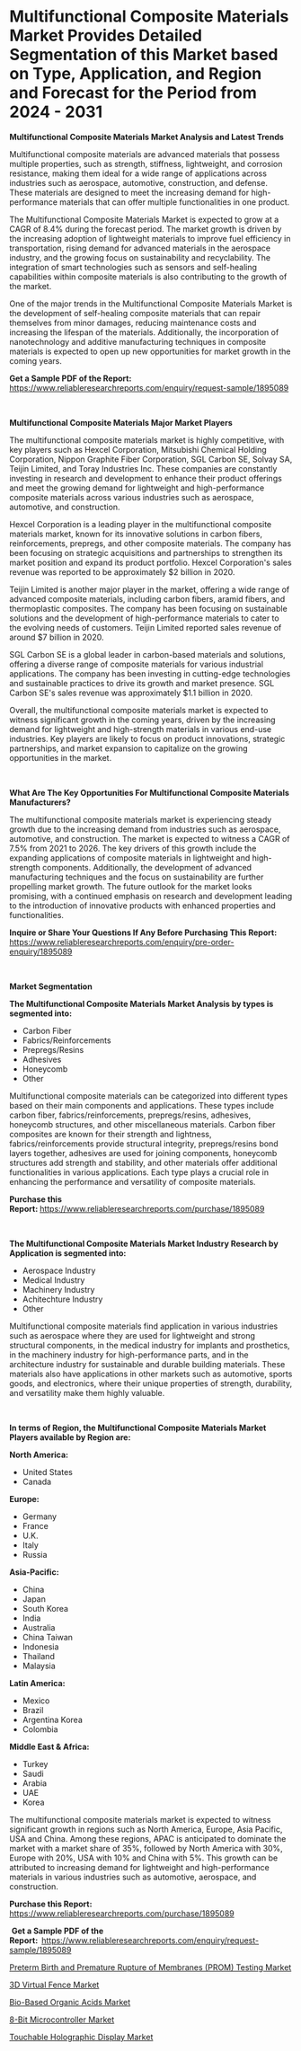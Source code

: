 <p><h1>Multifunctional Composite Materials Market Provides Detailed Segmentation of this Market based on Type, Application, and Region and Forecast for the Period from 2024 - 2031</h1></p><p><strong>Multifunctional Composite Materials Market Analysis and Latest Trends</strong></p>
<p><p>Multifunctional composite materials are advanced materials that possess multiple properties, such as strength, stiffness, lightweight, and corrosion resistance, making them ideal for a wide range of applications across industries such as aerospace, automotive, construction, and defense. These materials are designed to meet the increasing demand for high-performance materials that can offer multiple functionalities in one product.</p><p>The Multifunctional Composite Materials Market is expected to grow at a CAGR of 8.4% during the forecast period. The market growth is driven by the increasing adoption of lightweight materials to improve fuel efficiency in transportation, rising demand for advanced materials in the aerospace industry, and the growing focus on sustainability and recyclability. The integration of smart technologies such as sensors and self-healing capabilities within composite materials is also contributing to the growth of the market.</p><p>One of the major trends in the Multifunctional Composite Materials Market is the development of self-healing composite materials that can repair themselves from minor damages, reducing maintenance costs and increasing the lifespan of the materials. Additionally, the incorporation of nanotechnology and additive manufacturing techniques in composite materials is expected to open up new opportunities for market growth in the coming years.</p></p>
<p><strong>Get a Sample PDF of the Report:&nbsp;</strong> <a href="https://www.reliableresearchreports.com/enquiry/request-sample/1895089">https://www.reliableresearchreports.com/enquiry/request-sample/1895089</a></p>
<p>&nbsp;</p>
<p><strong>Multifunctional Composite Materials Major Market Players</strong></p>
<p><p>The multifunctional composite materials market is highly competitive, with key players such as Hexcel Corporation, Mitsubishi Chemical Holding Corporation, Nippon Graphite Fiber Corporation, SGL Carbon SE, Solvay SA, Teijin Limited, and Toray Industries Inc. These companies are constantly investing in research and development to enhance their product offerings and meet the growing demand for lightweight and high-performance composite materials across various industries such as aerospace, automotive, and construction.</p><p>Hexcel Corporation is a leading player in the multifunctional composite materials market, known for its innovative solutions in carbon fibers, reinforcements, prepregs, and other composite materials. The company has been focusing on strategic acquisitions and partnerships to strengthen its market position and expand its product portfolio. Hexcel Corporation's sales revenue was reported to be approximately $2 billion in 2020.</p><p>Teijin Limited is another major player in the market, offering a wide range of advanced composite materials, including carbon fibers, aramid fibers, and thermoplastic composites. The company has been focusing on sustainable solutions and the development of high-performance materials to cater to the evolving needs of customers. Teijin Limited reported sales revenue of around $7 billion in 2020.</p><p>SGL Carbon SE is a global leader in carbon-based materials and solutions, offering a diverse range of composite materials for various industrial applications. The company has been investing in cutting-edge technologies and sustainable practices to drive its growth and market presence. SGL Carbon SE's sales revenue was approximately $1.1 billion in 2020.</p><p>Overall, the multifunctional composite materials market is expected to witness significant growth in the coming years, driven by the increasing demand for lightweight and high-strength materials in various end-use industries. Key players are likely to focus on product innovations, strategic partnerships, and market expansion to capitalize on the growing opportunities in the market.</p></p>
<p>&nbsp;</p>
<p><strong>What Are The Key Opportunities For Multifunctional Composite Materials Manufacturers?</strong></p>
<p><p>The multifunctional composite materials market is experiencing steady growth due to the increasing demand from industries such as aerospace, automotive, and construction. The market is expected to witness a CAGR of 7.5% from 2021 to 2026. The key drivers of this growth include the expanding applications of composite materials in lightweight and high-strength components. Additionally, the development of advanced manufacturing techniques and the focus on sustainability are further propelling market growth. The future outlook for the market looks promising, with a continued emphasis on research and development leading to the introduction of innovative products with enhanced properties and functionalities.</p></p>
<p><strong>Inquire or Share Your Questions If Any Before Purchasing This Report:</strong> <a href="https://www.reliableresearchreports.com/enquiry/pre-order-enquiry/1895089">https://www.reliableresearchreports.com/enquiry/pre-order-enquiry/1895089</a></p>
<p>&nbsp;</p>
<p><strong>Market Segmentation</strong></p>
<p><strong>The Multifunctional Composite Materials Market Analysis by types is segmented into:</strong></p>
<p><ul><li>Carbon Fiber</li><li>Fabrics/Reinforcements</li><li>Prepregs/Resins</li><li>Adhesives</li><li>Honeycomb</li><li>Other</li></ul></p>
<p><p>Multifunctional composite materials can be categorized into different types based on their main components and applications. These types include carbon fiber, fabrics/reinforcements, prepregs/resins, adhesives, honeycomb structures, and other miscellaneous materials. Carbon fiber composites are known for their strength and lightness, fabrics/reinforcements provide structural integrity, prepregs/resins bond layers together, adhesives are used for joining components, honeycomb structures add strength and stability, and other materials offer additional functionalities in various applications. Each type plays a crucial role in enhancing the performance and versatility of composite materials.</p></p>
<p><strong>Purchase this Report:&nbsp;</strong><a href="https://www.reliableresearchreports.com/purchase/1895089">https://www.reliableresearchreports.com/purchase/1895089</a></p>
<p>&nbsp;</p>
<p><strong>The Multifunctional Composite Materials Market Industry Research by Application is segmented into:</strong></p>
<p><ul><li>Aerospace Industry</li><li>Medical Industry</li><li>Machinery Industry</li><li>Achitechture Industry</li><li>Other</li></ul></p>
<p><p>Multifunctional composite materials find application in various industries such as aerospace where they are used for lightweight and strong structural components, in the medical industry for implants and prosthetics, in the machinery industry for high-performance parts, and in the architecture industry for sustainable and durable building materials. These materials also have applications in other markets such as automotive, sports goods, and electronics, where their unique properties of strength, durability, and versatility make them highly valuable.</p></p>
<p>&nbsp;</p>
<p><strong>In terms of Region, the Multifunctional Composite Materials Market Players available by Region are:</strong></p>
<p>
    <p> <strong> North America: </strong>
        <ul>
            <li>United States</li>
            <li>Canada</li>
        </ul>
        </p> 
    <p> <strong> Europe: </strong>
        <ul>
            <li>Germany</li>
            <li>France</li>
            <li>U.K.</li>
            <li>Italy</li>
            <li>Russia</li>
        </ul>
        </p> 
    <p> <strong> Asia-Pacific: </strong>
        <ul>
            <li>China</li>
            <li>Japan</li>
            <li>South Korea</li>
            <li>India</li>
            <li>Australia</li>
            <li>China Taiwan</li>
            <li>Indonesia</li>
            <li>Thailand</li>
            <li>Malaysia</li>
        </ul>
        </p> 
    <p> <strong> Latin America: </strong>
        <ul>
            <li>Mexico</li>
            <li>Brazil</li>
            <li>Argentina Korea</li>
            <li>Colombia</li>
        </ul>
        </p> 
    <p> <strong> Middle East & Africa: </strong>
        <ul>
            <li>Turkey</li>
            <li>Saudi</li>
            <li>Arabia</li>
            <li>UAE</li>
            <li>Korea</li>
        </ul>
    </p>
    </p>
<p><p>The multifunctional composite materials market is expected to witness significant growth in regions such as North America, Europe, Asia Pacific, USA and China. Among these regions, APAC is anticipated to dominate the market with a market share of 35%, followed by North America with 30%, Europe with 20%, USA with 10% and China with 5%. This growth can be attributed to increasing demand for lightweight and high-performance materials in various industries such as automotive, aerospace, and construction.</p></p>
<p><strong>Purchase this Report: </strong><a href="https://www.reliableresearchreports.com/purchase/1895089">https://www.reliableresearchreports.com/purchase/1895089</a></p>
<p>&nbsp;<strong>Get a Sample PDF of the Report:&nbsp;&nbsp;</strong><a href="https://www.reliableresearchreports.com/enquiry/request-sample/1895089">https://www.reliableresearchreports.com/enquiry/request-sample/1895089</a></p>
<p><strong></strong></p>
<p><p><a href="https://github.com/sofayahoo2023/Market-Research-Report-List-3/blob/main/preterm-birth-and-premature-rupture-of-membranes-prom-testing-market.md">Preterm Birth and Premature Rupture of Membranes (PROM) Testing Market</a></p><p><a href="https://silk-columnist-571.notion.site/3D-Virtual-Fence-Market-Size-and-Examines-its-Market-Scope-with-a-Primary-Focus-on-Growth-Opportun-1bf8098923864c679d5be260afaae7b8">3D Virtual Fence Market</a></p><p><a href="https://github.com/nicholepatriciadoylenwnrjr0/Market-Research-Report-List-1/blob/main/bio-based-organic-acids-market.md">Bio-Based Organic Acids Market</a></p><p><a href="https://cute-banjo-8ca.notion.site/Global-8-Bit-Microcontroller-Market-by-Types-Applications-and-Major-Players-with-Regional-Growth--dafb2bbdad5a4ef2bf657fc972ac331b">8-Bit Microcontroller Market</a></p><p><a href="https://view.publitas.com/reportprime-1/touchable-holographic-display-market-research-report-provides-thorough-industry-overview-which-offers-an-in-depth-analysis-of-product-trends-and-new-market-divisions/">Touchable Holographic Display Market</a></p></p>